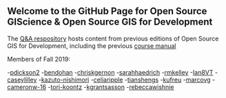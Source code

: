 ## Welcome to the GitHub Page for Open Source GIScience & Open Source GIS for Development

The [Q&A respository](https://github.com/GIS4DEV/Q-and-A) hosts content from previous editions of Open Source GIS for Development, including the previous [course manual](https://www.josephholler.com/files/GIS4DEV.pdf)

Members of Fall 2019:

-[pdickson2](https://pdickson2.github.io)
-[bendohan](https://bendohan.github.io)
-[chriskgernon](https://chriskgernon.github.io)
-[sarahhaedrich](https://sarahhaedrich.github.io)
-[rmkelley](https://rmkelley.github.io)
-[Ian8VT](https://Ian8VT.github.io)
-[caseylilley](https://caseylilley.github.io)
-[kazuto-nishimori](https://kazuto-nishimori.github.io)
-[celiaripple](https://celiaripple.github.io)
-[tianshengs](https://tianshengs.github.io)
-[kufreu](https://kufreu.github.io)
-[marcovg](https://marcovg.github.io)
-[cameronw-16](https://cameronw-16.github.io)
-[tori-koontz](https://tori-koontz.github.io)
-[kgrantsasson](https://kgrantsasson.github.io)
-[rebeccawishnie](https://rebeccawishnie.github.io)
